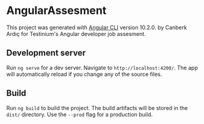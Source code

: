 # AngularAssesment

This project was generated with [Angular CLI](https://github.com/angular/angular-cli) version 10.2.0. by Canberk Ardıç for Testinium's Angular developer job assesment.

## Development server

Run `ng serve` for a dev server. Navigate to `http://localhost:4200/`. The app will automatically reload if you change any of the source files.


## Build

Run `ng build` to build the project. The build artifacts will be stored in the `dist/` directory. Use the `--prod` flag for a production build.
